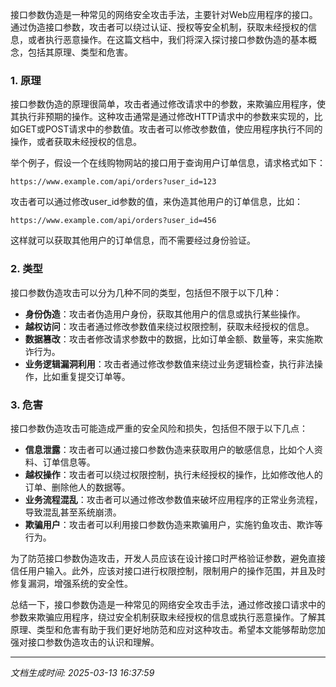 接口参数伪造是一种常见的网络安全攻击手法，主要针对Web应用程序的接口。通过伪造接口参数，攻击者可以绕过认证、授权等安全机制，获取未经授权的信息，或者执行恶意操作。在这篇文档中，我们将深入探讨接口参数伪造的基本概念，包括其原理、类型和危害。

### 1. 原理

接口参数伪造的原理很简单，攻击者通过修改请求中的参数，来欺骗应用程序，使其执行非预期的操作。这种攻击通常是通过修改HTTP请求中的参数来实现的，比如GET或POST请求中的参数值。攻击者可以修改参数值，使应用程序执行不同的操作，或者获取未经授权的信息。

举个例子，假设一个在线购物网站的接口用于查询用户订单信息，请求格式如下：
```
https://www.example.com/api/orders?user_id=123
```
攻击者可以通过修改user_id参数的值，来伪造其他用户的订单信息，比如：
```
https://www.example.com/api/orders?user_id=456
```
这样就可以获取其他用户的订单信息，而不需要经过身份验证。

### 2. 类型

接口参数伪造攻击可以分为几种不同的类型，包括但不限于以下几种：

- **身份伪造**：攻击者伪造用户身份，获取其他用户的信息或执行某些操作。
- **越权访问**：攻击者通过修改参数值来绕过权限控制，获取未经授权的信息。
- **数据篡改**：攻击者修改请求参数中的数据，比如订单金额、数量等，来实施欺诈行为。
- **业务逻辑漏洞利用**：攻击者通过修改参数值来绕过业务逻辑检查，执行非法操作，比如重复提交订单等。

### 3. 危害

接口参数伪造攻击可能造成严重的安全风险和损失，包括但不限于以下几点：

- **信息泄露**：攻击者可以通过接口参数伪造来获取用户的敏感信息，比如个人资料、订单信息等。
- **越权操作**：攻击者可以绕过权限控制，执行未经授权的操作，比如修改他人的订单、删除他人的数据等。
- **业务流程混乱**：攻击者可以通过修改参数值来破坏应用程序的正常业务流程，导致混乱甚至系统崩溃。
- **欺骗用户**：攻击者可以利用接口参数伪造来欺骗用户，实施钓鱼攻击、欺诈等行为。

为了防范接口参数伪造攻击，开发人员应该在设计接口时严格验证参数，避免直接信任用户输入。此外，应该对接口进行权限控制，限制用户的操作范围，并且及时修复漏洞，增强系统的安全性。

总结一下，接口参数伪造是一种常见的网络安全攻击手法，通过修改接口请求中的参数来欺骗应用程序，绕过安全机制获取未经授权的信息或执行恶意操作。了解其原理、类型和危害有助于我们更好地防范和应对这种攻击。希望本文能够帮助您加强对接口参数伪造攻击的认识和理解。

---

*文档生成时间: 2025-03-13 16:37:59*
